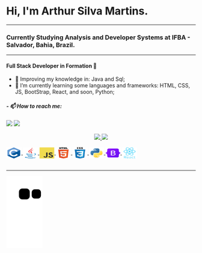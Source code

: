 <h1>Hi, I'm Arthur Silva Martins.</h1>
<hr>
<h3>Currently Studying Analysis and Developer Systems at IFBA - Salvador, Bahia, Brazil.</h3>
<hr>

<h4>Full Stack Developer in Formation 🎯</h4>

- 💎 Improving my knowledge in: Java and Sql;
- 🌱 I’m currently learning some languages and frameworks: HTML, CSS, JS, BootStrap, React, and soon, Python;
<h5>- 📫 How to reach me:</h5>
<a href="https://www.linkedin.com/in/arthur-silva-martins-ba5518225/" target="_blank"><img src="https://img.shields.io/badge/-LinkedIn-%230077B5?style=for-the-badge&logo=linkedin&logoColor=white" target="_blank"></a>
<a href = "mailto:arthursilva0198@gmail.com"><img src="https://img.shields.io/badge/-Gmail-%23333?style=for-the-badge&logo=gmail&logoColor=red" target="_blank"></a>
<br><br>

<div align="center">
  <a href="https://github.com/AMartinsDev">
  <img height="180em" src="https://github-readme-stats.vercel.app/api?username=AMartinsDev&show_icons=true&theme=great-gatsby&include_all_commits=true&count_private=true"/>
  <img height="180em" src="https://github-readme-stats.vercel.app/api/top-langs/?username=AMartinsDev&layout=compact&langs_count=7&theme=great-gatsby"/>
</div>
  
<div style="display: inline_block"><br>
<img align="center" alt="Art-C" height="30" width="40" src="https://raw.githubusercontent.com/devicons/devicon/master/icons/c/c-original.svg">
<img align="center" alt="Art-Java" height="30" width="40" src="https://raw.githubusercontent.com/devicons/devicon/master/icons/java/java-original.svg">
<img align="center" alt="Art-Js" height="30" width="40" src="https://raw.githubusercontent.com/devicons/devicon/master/icons/javascript/javascript-original.svg">
<img align="center" alt="Art-HTML" height="30" width="40" src="https://raw.githubusercontent.com/devicons/devicon/master/icons/html5/html5-original-wordmark.svg">
<img align="center" alt="Art-Css" height="30" width="40" src="https://raw.githubusercontent.com/devicons/devicon/master/icons/css3/css3-original-wordmark.svg">
<img align="center" alt="Art-Python" height="30" width="40" src="https://raw.githubusercontent.com/devicons/devicon/master/icons/python/python-original.svg">
<img align="center" alt="Art-BootStrap" height="30" width="40" src="https://raw.githubusercontent.com/devicons/devicon/master/icons/bootstrap/bootstrap-original.svg">
<img align="center" alt="Art-React" height="30" width="40" src="https://raw.githubusercontent.com/devicons/devicon/master/icons/react/react-original-wordmark.svg">
</div>
  
<br>
<hr>
  
![Snake animation](https://github.com/AMartinsDev/AMartinsDev/blob/output/github-contribution-grid-snake.svg)
  

  

